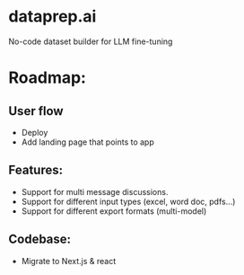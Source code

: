 # dataprep.ai
No-code dataset builder for LLM fine-tuning

# Roadmap:

## User flow
- Deploy
- Add landing page that points to app

## Features:
- Support for multi message discussions.
- Support for different input types (excel, word doc, pdfs...)
- Support for different export formats (multi-model)

## Codebase:
- Migrate to Next.js & react
